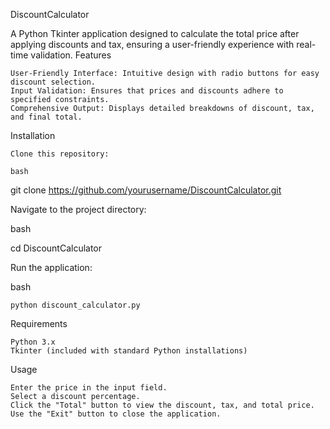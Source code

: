 DiscountCalculator

A Python Tkinter application designed to calculate the total price after applying discounts and tax, ensuring a user-friendly experience with real-time validation.
Features

    User-Friendly Interface: Intuitive design with radio buttons for easy discount selection.
    Input Validation: Ensures that prices and discounts adhere to specified constraints.
    Comprehensive Output: Displays detailed breakdowns of discount, tax, and final total.

Installation

    Clone this repository:

    bash

git clone https://github.com/yourusername/DiscountCalculator.git

Navigate to the project directory:

bash

cd DiscountCalculator

Run the application:

bash

    python discount_calculator.py

Requirements

    Python 3.x
    Tkinter (included with standard Python installations)

Usage

    Enter the price in the input field.
    Select a discount percentage.
    Click the "Total" button to view the discount, tax, and total price.
    Use the "Exit" button to close the application.
